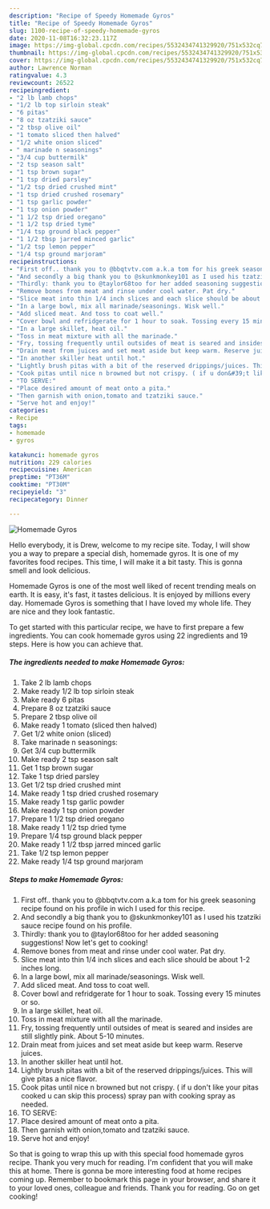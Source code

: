 ```yaml
---
description: "Recipe of Speedy Homemade Gyros"
title: "Recipe of Speedy Homemade Gyros"
slug: 1100-recipe-of-speedy-homemade-gyros
date: 2020-11-08T16:32:23.117Z
image: https://img-global.cpcdn.com/recipes/5532434741329920/751x532cq70/homemade-gyros-recipe-main-photo.jpg
thumbnail: https://img-global.cpcdn.com/recipes/5532434741329920/751x532cq70/homemade-gyros-recipe-main-photo.jpg
cover: https://img-global.cpcdn.com/recipes/5532434741329920/751x532cq70/homemade-gyros-recipe-main-photo.jpg
author: Lawrence Norman
ratingvalue: 4.3
reviewcount: 26522
recipeingredient:
- "2 lb lamb chops"
- "1/2 lb top sirloin steak"
- "6 pitas"
- "8 oz tzatziki sauce"
- "2 tbsp olive oil"
- "1 tomato sliced then halved"
- "1/2 white onion sliced"
- " marinade n seasonings"
- "3/4 cup buttermilk"
- "2 tsp season salt"
- "1 tsp brown sugar"
- "1 tsp dried parsley"
- "1/2 tsp dried crushed mint"
- "1 tsp dried crushed rosemary"
- "1 tsp garlic powder"
- "1 tsp onion powder"
- "1 1/2 tsp dried oregano"
- "1 1/2 tsp dried tyme"
- "1/4 tsp ground black pepper"
- "1 1/2 tbsp jarred minced garlic"
- "1/2 tsp lemon pepper"
- "1/4 tsp ground marjoram"
recipeinstructions:
- "First off.. thank you to @bbqtvtv.com a.k.a tom for his greek seasoning recipe found on his profile in wich I used for this recipe."
- "And secondly a big thank you to @skunkmonkey101 as I used his tzatziki sauce recipe found on his profile."
- "Thirdly: thank you to @taylor68too for her added seasoning suggestions! Now let&#39;s get to cooking!"
- "Remove bones from meat and rinse under cool water. Pat dry."
- "Slice meat into thin 1/4 inch slices and each slice should be about 1-2 inches long."
- "In a large bowl, mix all marinade/seasonings. Wisk well."
- "Add sliced meat. And toss to coat well."
- "Cover bowl and refridgerate for 1 hour to soak. Tossing every 15 minutes or so."
- "In a large skillet, heat oil."
- "Toss in meat mixture with all the marinade."
- "Fry, tossing frequently until outsides of meat is seared and insides are still slightly pink. About 5-10 minutes."
- "Drain meat from juices and set meat aside but keep warm. Reserve juices."
- "In another skiller heat until hot."
- "Lightly brush pitas with a bit of the reserved drippings/juices. This will give pitas a nice flavor."
- "Cook pitas until nice n browned but not crispy. ( if u don&#39;t like your pitas cooked u can skip this process) spray pan with cooking spray as needed."
- "TO SERVE:"
- "Place desired amount of meat onto a pita."
- "Then garnish with onion,tomato and tzatziki sauce."
- "Serve hot and enjoy!"
categories:
- Recipe
tags:
- homemade
- gyros

katakunci: homemade gyros 
nutrition: 229 calories
recipecuisine: American
preptime: "PT36M"
cooktime: "PT30M"
recipeyield: "3"
recipecategory: Dinner

---
```



![Homemade Gyros](https://img-global.cpcdn.com/recipes/5532434741329920/751x532cq70/homemade-gyros-recipe-main-photo.jpg)

Hello everybody, it is Drew, welcome to my recipe site. Today, I will show you a way to prepare a special dish, homemade gyros. It is one of my favorites food recipes. This time, I will make it a bit tasty. This is gonna smell and look delicious.

Homemade Gyros is one of the most well liked of recent trending meals on earth. It is easy, it's fast, it tastes delicious. It is enjoyed by millions every day. Homemade Gyros is something that I have loved my whole life. They are nice and they look fantastic.




To get started with this particular recipe, we have to first prepare a few ingredients. You can cook homemade gyros using 22 ingredients and 19 steps. Here is how you can achieve that.

<!--inarticleads1-->

##### The ingredients needed to make Homemade Gyros:

1. Take 2 lb lamb chops
1. Make ready 1/2 lb top sirloin steak
1. Make ready 6 pitas
1. Prepare 8 oz tzatziki sauce
1. Prepare 2 tbsp olive oil
1. Make ready 1 tomato (sliced then halved)
1. Get 1/2 white onion (sliced)
1. Take  marinade n seasonings:
1. Get 3/4 cup buttermilk
1. Make ready 2 tsp season salt
1. Get 1 tsp brown sugar
1. Take 1 tsp dried parsley
1. Get 1/2 tsp dried crushed mint
1. Make ready 1 tsp dried crushed rosemary
1. Make ready 1 tsp garlic powder
1. Make ready 1 tsp onion powder
1. Prepare 1 1/2 tsp dried oregano
1. Make ready 1 1/2 tsp dried tyme
1. Prepare 1/4 tsp ground black pepper
1. Make ready 1 1/2 tbsp jarred minced garlic
1. Take 1/2 tsp lemon pepper
1. Make ready 1/4 tsp ground marjoram




<!--inarticleads2-->

##### Steps to make Homemade Gyros:

1. First off.. thank you to @bbqtvtv.com a.k.a tom for his greek seasoning recipe found on his profile in wich I used for this recipe.
1. And secondly a big thank you to @skunkmonkey101 as I used his tzatziki sauce recipe found on his profile.
1. Thirdly: thank you to @taylor68too for her added seasoning suggestions! Now let&#39;s get to cooking!
1. Remove bones from meat and rinse under cool water. Pat dry.
1. Slice meat into thin 1/4 inch slices and each slice should be about 1-2 inches long.
1. In a large bowl, mix all marinade/seasonings. Wisk well.
1. Add sliced meat. And toss to coat well.
1. Cover bowl and refridgerate for 1 hour to soak. Tossing every 15 minutes or so.
1. In a large skillet, heat oil.
1. Toss in meat mixture with all the marinade.
1. Fry, tossing frequently until outsides of meat is seared and insides are still slightly pink. About 5-10 minutes.
1. Drain meat from juices and set meat aside but keep warm. Reserve juices.
1. In another skiller heat until hot.
1. Lightly brush pitas with a bit of the reserved drippings/juices. This will give pitas a nice flavor.
1. Cook pitas until nice n browned but not crispy. ( if u don&#39;t like your pitas cooked u can skip this process) spray pan with cooking spray as needed.
1. TO SERVE:
1. Place desired amount of meat onto a pita.
1. Then garnish with onion,tomato and tzatziki sauce.
1. Serve hot and enjoy!




So that is going to wrap this up with this special food homemade gyros recipe. Thank you very much for reading. I'm confident that you will make this at home. There is gonna be more interesting food at home recipes coming up. Remember to bookmark this page in your browser, and share it to your loved ones, colleague and friends. Thank you for reading. Go on get cooking!
